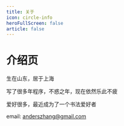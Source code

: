 ```yaml
---
title: 关于
icon: circle-info
heroFullScreen: false
article: false
---
```


# 介绍页

生在山东，居于上海

写了很多年程序，不惑之年，现在依然乐此不疲

爱好很多，最近成为了一个书法爱好者

email: <anderszhang@gmail.com>
